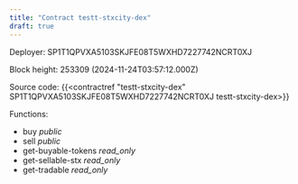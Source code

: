 ```yaml
---
title: "Contract testt-stxcity-dex"
draft: true
---
```

Deployer: SP1T1QPVXA5103SKJFE08T5WXHD7227742NCRT0XJ


 



Block height: 253309 (2024-11-24T03:57:12.000Z)

Source code: {{<contractref "testt-stxcity-dex" SP1T1QPVXA5103SKJFE08T5WXHD7227742NCRT0XJ testt-stxcity-dex>}}

Functions:

* buy _public_
* sell _public_
* get-buyable-tokens _read_only_
* get-sellable-stx _read_only_
* get-tradable _read_only_

